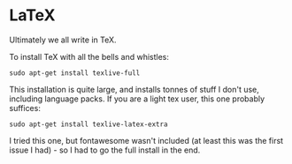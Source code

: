 # LaTeX

Ultimately we all write in TeX.

To install TeX with all the bells and whistles:

```{bash}
sudo apt-get install texlive-full
```

This installation is quite large, and installs tonnes of stuff I don't use, including language packs. 
If you are a light tex user, this one probably suffices:

```{bash}
sudo apt-get install texlive-latex-extra
```

I tried this one, but fontawesome wasn't included (at least this was the first issue I had) - so I had to go the full install in the end.

